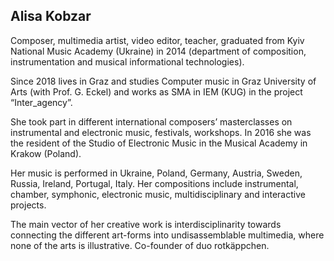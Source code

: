 ## Alisa Kobzar

Composer, multimedia artist, video editor, teacher, graduated from Kyiv National Music Academy (Ukraine) in 2014 (department of composition, instrumentation and musical informational technologies).

Since 2018 lives in Graz and studies Computer music in Graz University of Arts (with Prof. G. Eckel) and works as SMA in IEM (KUG) in the project “Inter\_agency”.

She took part in different international composers’ masterclasses on instrumental and electronic music, festivals, workshops. In 2016 she was the resident of the Studio of Electronic Music in the Musical Academy in Krakow (Poland).

Her music is performed in Ukraine, Poland, Germany, Austria, Sweden, Russia, Ireland, Portugal, Italy. Her compositions include instrumental, chamber, symphonic, electronic music, multidisciplinary and interactive projects.

The main vector of her creative work is interdisciplinarity towards connecting the different art-forms into undisassemblable multimedia, where none of the arts is illustrative. Co-founder of duo rotkäppchen.
